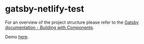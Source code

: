 # gatsby-netlify-test

For an overview of the project structure please refer to the [Gatsby documentation - Building with Components](https://www.gatsbyjs.org/docs/building-with-components/).



Demo [here](https://lucid-murdock-2510f0.netlify.com/).

